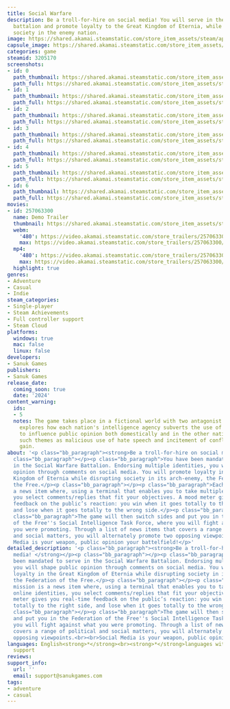 ```yaml
---
title: Social Warfare
description: Be a troll-for-hire on social media! You will serve in the Social Warfare
  battalion and promote loyalty to the Great Kingdom of Eternia, while disrupting
  society in the enemy nation.
image: https://shared.akamai.steamstatic.com/store_item_assets/steam/apps/3205170/header.jpg?t=1729469535
capsule_image: https://shared.akamai.steamstatic.com/store_item_assets/steam/apps/3205170/7a76623746e3bf723b3dc3ce52ce6c0723a76c48/capsule_231x87.jpg?t=1729469535
categories: game
steamid: 3205170
screenshots:
- id: 0
  path_thumbnail: https://shared.akamai.steamstatic.com/store_item_assets/steam/apps/3205170/ss_f0365e7518ad84dead3235dabde632898487270e.600x338.jpg?t=1729469535
  path_full: https://shared.akamai.steamstatic.com/store_item_assets/steam/apps/3205170/ss_f0365e7518ad84dead3235dabde632898487270e.1920x1080.jpg?t=1729469535
- id: 1
  path_thumbnail: https://shared.akamai.steamstatic.com/store_item_assets/steam/apps/3205170/ss_dbec66f26dda7f0ce01c742adb8a6ebbe72f1b4e.600x338.jpg?t=1729469535
  path_full: https://shared.akamai.steamstatic.com/store_item_assets/steam/apps/3205170/ss_dbec66f26dda7f0ce01c742adb8a6ebbe72f1b4e.1920x1080.jpg?t=1729469535
- id: 2
  path_thumbnail: https://shared.akamai.steamstatic.com/store_item_assets/steam/apps/3205170/ss_8a31f1065a6a08909b127e9c9dd03abbb04ed54d.600x338.jpg?t=1729469535
  path_full: https://shared.akamai.steamstatic.com/store_item_assets/steam/apps/3205170/ss_8a31f1065a6a08909b127e9c9dd03abbb04ed54d.1920x1080.jpg?t=1729469535
- id: 3
  path_thumbnail: https://shared.akamai.steamstatic.com/store_item_assets/steam/apps/3205170/ss_fa8b0716387ff36e8fb09f6d648a80354f4fb89f.600x338.jpg?t=1729469535
  path_full: https://shared.akamai.steamstatic.com/store_item_assets/steam/apps/3205170/ss_fa8b0716387ff36e8fb09f6d648a80354f4fb89f.1920x1080.jpg?t=1729469535
- id: 4
  path_thumbnail: https://shared.akamai.steamstatic.com/store_item_assets/steam/apps/3205170/ss_1ab1b64b9f63d51f2cc7077a613385698ef90e62.600x338.jpg?t=1729469535
  path_full: https://shared.akamai.steamstatic.com/store_item_assets/steam/apps/3205170/ss_1ab1b64b9f63d51f2cc7077a613385698ef90e62.1920x1080.jpg?t=1729469535
- id: 5
  path_thumbnail: https://shared.akamai.steamstatic.com/store_item_assets/steam/apps/3205170/ss_9a5ecd577891758e5f4ce58ad3559337d874c1ca.600x338.jpg?t=1729469535
  path_full: https://shared.akamai.steamstatic.com/store_item_assets/steam/apps/3205170/ss_9a5ecd577891758e5f4ce58ad3559337d874c1ca.1920x1080.jpg?t=1729469535
- id: 6
  path_thumbnail: https://shared.akamai.steamstatic.com/store_item_assets/steam/apps/3205170/ss_76d750a31bcf4822cd7d003fb13a57c346672091.600x338.jpg?t=1729469535
  path_full: https://shared.akamai.steamstatic.com/store_item_assets/steam/apps/3205170/ss_76d750a31bcf4822cd7d003fb13a57c346672091.1920x1080.jpg?t=1729469535
movies:
- id: 257063300
  name: Demo Trailer
  thumbnail: https://shared.akamai.steamstatic.com/store_item_assets/steam/apps/257063300/18cf1ab30dce29526bedcdf4cdc9e19d7ebda5fa/movie_600x337.jpg?t=1728482917
  webm:
    '480': https://video.akamai.steamstatic.com/store_trailers/257063300/movie480_vp9.webm?t=1728482917
    max: https://video.akamai.steamstatic.com/store_trailers/257063300/movie_max_vp9.webm?t=1728482917
  mp4:
    '480': https://video.akamai.steamstatic.com/store_trailers/257063300/movie480.mp4?t=1728482917
    max: https://video.akamai.steamstatic.com/store_trailers/257063300/movie_max.mp4?t=1728482917
  highlight: true
genres:
- Adventure
- Casual
- Indie
steam_categories:
- Single-player
- Steam Achievements
- Full controller support
- Steam Cloud
platforms:
  windows: true
  mac: false
  linux: false
developers:
- Sanuk Games
publishers:
- Sanuk Games
release_date:
  coming_soon: true
  date: '2024'
content_warning:
  ids:
  - 5
  notes: The game takes place in a fictional world with two antagonist nations. It
    explores how each nation's intelligence agency subverts the use of social media
    to influence public opinion both domestically and in the other nation. It covers
    such themes as malicious use of hate speech and incitement of conflicts for political
    gain.
about: '<p class="bb_paragraph"><strong>Be a troll-for-hire on social media! </strong></p><p
  class="bb_paragraph"></p><p class="bb_paragraph">You have been mandated to serve
  in the Social Warfare Battalion. Endorsing multiple identities, you will shape public
  opinion through comments on social media. You will promote loyalty in the Great
  Kingdom of Eternia while disrupting society in its arch-enemy, the Federation of
  the Free.</p><p class="bb_paragraph"></p><p class="bb_paragraph">Each mission is
  a news item where, using a terminal that enables you to take multiple online identities,
  you select comments/replies that fit your objectives. A mood meter gives you real-time
  feedback on the public’s reaction: you win when it goes totally to the right side,
  and lose when it goes totally to the wrong side.</p><p class="bb_paragraph"></p><p
  class="bb_paragraph">The game will then switch sides and put you in the Federation
  of the Free''s Social Intelligence Task Force, where you will fight against what
  you were promoting. Through a list of news items that covers a range of political
  and social matters, you will alternately promote two opposing viewpoints.<br><br>Social
  Media is your weapon, public opinion your battelfield!</p>'
detailed_description: '<p class="bb_paragraph"><strong>Be a troll-for-hire on social
  media! </strong></p><p class="bb_paragraph"></p><p class="bb_paragraph">You have
  been mandated to serve in the Social Warfare Battalion. Endorsing multiple identities,
  you will shape public opinion through comments on social media. You will promote
  loyalty in the Great Kingdom of Eternia while disrupting society in its arch-enemy,
  the Federation of the Free.</p><p class="bb_paragraph"></p><p class="bb_paragraph">Each
  mission is a news item where, using a terminal that enables you to take multiple
  online identities, you select comments/replies that fit your objectives. A mood
  meter gives you real-time feedback on the public’s reaction: you win when it goes
  totally to the right side, and lose when it goes totally to the wrong side.</p><p
  class="bb_paragraph"></p><p class="bb_paragraph">The game will then switch sides
  and put you in the Federation of the Free''s Social Intelligence Task Force, where
  you will fight against what you were promoting. Through a list of news items that
  covers a range of political and social matters, you will alternately promote two
  opposing viewpoints.<br><br>Social Media is your weapon, public opinion your battelfield!</p>'
languages: English<strong>*</strong><br><strong>*</strong>languages with full audio
  support
reviews:
support_info:
  url: ''
  email: support@sanukgames.com
tags:
- adventure
- casual
---
```

